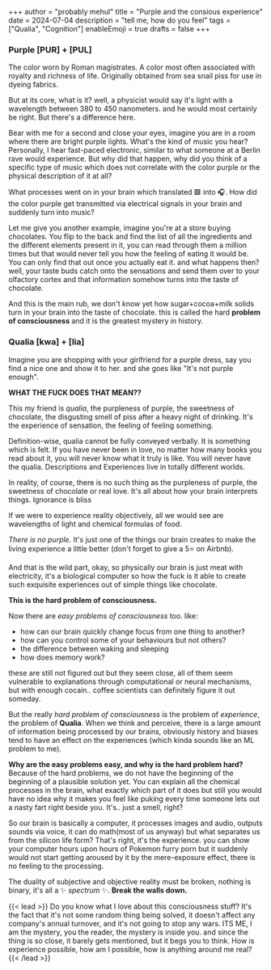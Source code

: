+++
author = "probably mehul"
title = "Purple and the consious experience"
date = 2024-07-04
description = "tell me, how do you feel"
tags = ["Qualia", "Cognition"]
enableEmoji = true
drafts = false
+++

### Purple  [PUR] + [PUL]

The color worn by Roman magistrates. A color most often associated with royalty and richness of life. Originally obtained from sea snail piss for use in dyeing fabrics.

But at its core, what is it? well, a physicist would say it's light with a wavelength between 380 to 450 nanometers. and he would most certainly be right. But there's a difference here. 

Bear with me for a second and close your eyes, imagine you are in a room where there are bright purple lights. What's the kind of music you hear? Personally, I hear fast-paced electronic, similar to what someone at a Berlin rave would experience. But why did that happen, why did you think of a specific type of music which does not correlate with the color purple or the physical description of it at all?

What processes went on in your brain which translated 🟪 into 🎧. 
How did the color purple get transmitted via electrical signals in your brain and suddenly turn into music?

Let me give you another example, imagine you're at a store buying chocolates. You flip to the back and find the list of all the ingredients and the different elements present in it, you can read through them a million times but that would never tell you how the feeling of eating it would be. 
You can only find that out once you actually eat it. and what happens then? 
well, your taste buds catch onto the sensations and send them over to your olfactory cortex and that information somehow turns into the taste of chocolate.

And this is the main rub, we don't know yet how sugar+cocoa+milk solids turn in your brain into the taste of chocolate. this is called the hard **problem of consciousness** and it is the greatest mystery in history.

### Qualia [kwa] + [lia]

Imagine you are shopping with your girlfriend for a purple dress, say you find a nice one and show it to her. and she goes like "It's not purple enough". 

**WHAT THE FUCK DOES THAT MEAN??** 

This my friend is *qualia*, the purpleness of purple, the sweetness of chocolate, the disgusting smell of piss after a heavy night of drinking. It's the experience of sensation, the feeling of feeling something.

Definition-wise, qualia cannot be fully conveyed verbally. It is something which is felt. If you have never been in love, no matter how many books you read about it, you will never know what it truly is like. You will never have the qualia. Descriptions and Experiences live in totally different worlds.

In reality, of course, there is no such thing as the purpleness of purple, the sweetness of chocolate or real love. It's all about how your brain interprets things. Ignorance is bliss

If we were to experience reality objectively, all we would see are wavelengths of light and chemical formulas of food. 

*There is no purple.* It's just one of the things our brain creates to make the living experience a little better (don't forget to give a 5⭐️ on Airbnb).

And that is the wild part, okay, so physically our brain is just meat with electricity, it's a biological computer so how the fuck is it able to create such exquisite experiences out of simple things like chocolate.

**This is the hard problem of consciousness.**

Now there are *easy problems of consciousness* too. like:
- how can our brain quickly change focus from one thing to another?
- how can you control some of your behaviours but not others?
- the difference between waking and sleeping
- how does memory work?

these are still not figured out but they seem close, all of them seem vulnerable to explanations through computational or neural mechanisms, but with enough cocain.. coffee scientists can definitely figure it out someday. 

But the really *hard problem of consciousness* is the problem of *experience*, the problem of **Qualia**.
When we think and perceive, there is a large amount of information being processed by our brains, obviously history and biases tend to have an effect on the experiences (which kinda sounds like an ML problem to me).

**Why are the easy problems easy, and why is the hard problem hard?**
Because of the hard problems, we do not have the beginning of the beginning of a plausible solution yet. You can explain all the chemical processes in the brain, what exactly which part of it does but still you would have no idea why it makes you feel like puking every time someone lets out a nasty fart right beside you. It's.. just a smell, right?

So our brain is basically a computer, it processes images and audio, outputs sounds via voice, it can do math(most of us anyway) but what separates us from the silicon life form? That's right, it's the experience. you can show your computer hours upon hours of Pokemon furry porn but it suddenly would not start getting aroused by it by the mere-exposure effect, there is no feeling to the processing.

The duality of subjective and objective reality must be broken, nothing is binary, it's all a ✨ *spectrum* ✨. 
**Break the walls down.**

{{< lead >}}
Do you know what I love about this consciousness stuff? It's the fact that it's not some random thing being solved, it doesn't affect any company's annual turnover, and it's not going to stop any wars. ITS ME, I am the mystery, you the reader, the mystery is inside you. and since the thing is so close, it barely gets mentioned, but it begs you to think. How is experience possible, how am I possible, how is anything around me real? 
{{< /lead >}}